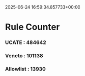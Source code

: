2025-06-24 16:59:34.857733+00:00
# Rule Counter 
 ### UCATE : 484642

 ### Veneto : 101138

 ### Allowlist : 13930